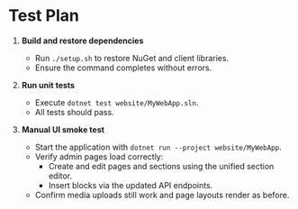# Test Plan

1. **Build and restore dependencies**
   - Run `./setup.sh` to restore NuGet and client libraries.
   - Ensure the command completes without errors.

2. **Run unit tests**
   - Execute `dotnet test website/MyWebApp.sln`.
   - All tests should pass.

3. **Manual UI smoke test**
   - Start the application with `dotnet run --project website/MyWebApp`.
   - Verify admin pages load correctly:
     - Create and edit pages and sections using the unified section editor.
     - Insert blocks via the updated API endpoints.
   - Confirm media uploads still work and page layouts render as before.

